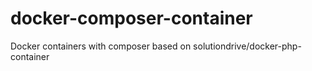 # docker-composer-container
Docker containers with composer based on solutiondrive/docker-php-container
